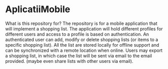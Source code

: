 # AplicatiiMobile

What is this repository for?
The repository is for a mobile application that will implement a shopping list. The application will hold different profiles for different users and access to a profile is based on authentication. An authenticated user can add, modify or delete shopping lists (or items to a specific shopping list). All the list are stored locally for offline support and can be synchronized with a remote location when online. Users may export a shopping list, in which case the list will be sent via email to the email provided. (maybe even share lists with other users via email).
